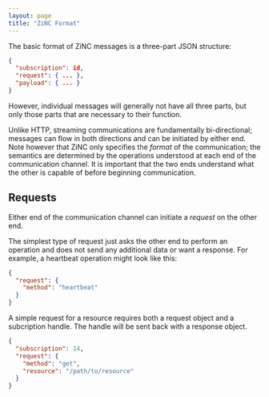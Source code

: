 ```yaml
---
layout: page
title: "ZiNC Format"
---
```

The basic format of ZiNC messages is a three-part JSON structure:

```json
{
  "subscription": id,
  "request": { ... },
  "payload": { ... }
}
```

However, individual messages will generally not have all three parts,
but only those parts that are necessary to their function.

Unlike HTTP, streaming communications are fundamentally bi-directional;
messages can flow in both directions and can be initiated by either end.
Note however that ZiNC only specifies the _format_ of the communication;
the semantics are determined by the operations understood at each end of
the communication channel.  It is important that the two ends understand
what the other is capable of before beginning communication.

## Requests

Either end of the communication channel can initiate a _request_ on the
other end.

The simplest type of request just asks the other end to perform an
operation and does not send any additional data or want a response.
For example, a heartbeat operation might look like this:

```json
{
  "request": {
    "method": "heartbeat"
  }
}
```

A simple request for a resource requires both a request object and a
subcription handle.  The handle will be sent back with a response object.

```json
{
  "subscription": 14,
  "request": {
    "method": "get",
    "resource": "/path/to/resource"
  }
}
```

